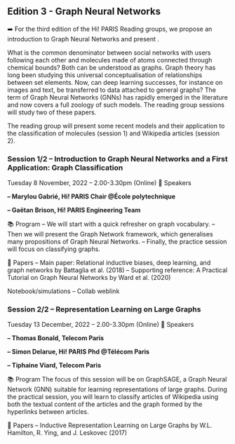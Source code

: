 ## Edition 3 - Graph Neural Networks

➡️ For the third edition of the Hi! PARIS Reading groups, we propose an introduction to Graph Neural Networks and present .

What is the common denominator between social networks with users following each other and molecules made of atoms connected through chemical bounds? Both can be understood as graphs. Graph theory has long been studying this universal conceptualisation of relationships between set elements. Now, can deep learning successes, for instance on images and text, be transferred to data attached to general graphs? The term of Graph Neural Networks (GNNs) has rapidly emerged in the literature and now covers a full zoology of such models. The reading group sessions will study two of these papers.

The reading group will present some recent models and their application to the classification of molecules (session 1) and Wikipedia articles (session 2). 

### Session 1/2 – Introduction to Graph Neural Networks and a First Application: Graph Classification
Tuesday 8 November, 2022 – 2.00-3.30pm (Online)
📣 Speakers

**– Marylou Gabrié, Hi! PARIS Chair @École polytechnique**

**– Gaëtan Brison, Hi! PARIS Engineering Team**

📚 Program
– We will start with a quick refresher on graph vocabulary.
– Then we will present the Graph Network framework, which generalises many propositions of Graph Neural Networks.
– Finally, the practice session will focus on classifying graphs.

📑 Papers
– Main paper: Relational inductive biases, deep learning, and graph networks by Battaglia et al. (2018)
– Supporting reference: A Practical Tutorial on Graph Neural Networks by Ward et al. (2020) 

Notebook/simulations
– Collab weblink


### Session 2/2 – Representation Learning on Large Graphs
Tuesday 13 December, 2022 – 2.00-3.30pm (Online)
📣 Speakers

**– Thomas Bonald, Telecom Paris**

**– Simon Delarue, Hi! PARIS Phd @Télécom Paris**

**– Tiphaine Viard, Telecom Paris**

📚 Program
The focus of this session will be on GraphSAGE, a Graph Neural Network (GNN) suitable for learning representations of large graphs. 
During the practical session, you will learn to classify articles of Wikipedia using both the textual content of the articles and the graph formed by the hyperlinks between articles.

📑 Papers
– Inductive Representation Learning on Large Graphs by W.L. Hamilton, R. Ying, and J. Leskovec (2017)

